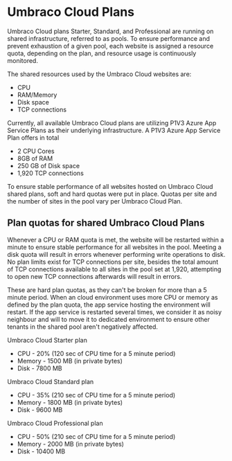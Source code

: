 # Umbraco Cloud Plans

Umbraco Cloud plans Starter, Standard, and Professional are running on shared infrastructure, referred to as pools. To ensure performance and prevent exhaustion of a given pool, each website is assigned a resource quota, depending on the plan, and resource usage is continuously monitored.

The shared resources used by the Umbraco Cloud websites are:

- CPU
- RAM/Memory
- Disk space
- TCP connections

Currently, all available Umbraco Cloud plans are utilizing P1V3 Azure App Service Plans as their underlying infrastructure. A P1V3 Azure App Service Plan offers in total

- 2 CPU Cores
- 8GB of RAM
- 250 GB of Disk space
- 1,920 TCP connections

To ensure stable performance of all websites hosted on Umbraco Cloud shared plans, soft and hard quotas were put in place. Quotas per site and the number of sites in the pool vary per Umbraco Cloud Plan.

## Plan quotas for shared Umbraco Cloud Plans

Whenever a CPU or RAM quota is met, the website will be restarted within a minute to ensure stable performance for all websites in the pool. Meeting a disk quota will result in errors whenever performing write operations to disk. No plan limits exist for TCP connections per site, besides the total amount of TCP connections available to all sites in the pool set at 1,920, attempting to open new TCP connections afterwards will result in errors.

These are hard plan quotas, as they can't be broken for more than a 5 minute period. When an cloud environment uses more CPU or memory as defined by the plan quota, the app service hosting the environment will restart. If the app service is restarted several times, we consider it as noisy neighbour and will to move it to dedicated environment to ensure other tenants in the shared pool aren't negatively affected.

Umbraco Cloud Starter plan

- CPU - 20% (120 sec of CPU time for a 5 minute period)
- Memory - 1500 MB (in private bytes)
- Disk - 7800 MB

Umbraco Cloud Standard plan

- CPU - 35% (210 sec of CPU time for a 5 minute period)
- Memory - 1800 MB (in private bytes)
- Disk - 9600 MB

Umbraco Cloud Professional plan

- CPU - 50% (210 sec of CPU time for a 5 minute period)
- Memory - 2000 MB (in private bytes)
- Disk - 10400 MB
